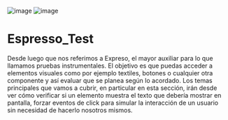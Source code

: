 
![image](https://user-images.githubusercontent.com/55001756/153220811-4055d8e6-f6c5-4c2b-b25d-a52b0fc0bc34.png) ![image](https://user-images.githubusercontent.com/55001756/153220847-fbb8685b-84fc-4707-9a45-95b9b6e0be5a.png)



# Espresso_Test
Desde luego que nos referimos a Expreso, el mayor auxiliar para lo que llamamos pruebas instrumentales. El objetivo es que puedas acceder a elementos visuales como por ejemplo textiles, botones o cualquier otra componente y así evaluar que se planea según lo acordado. Los temas principales que vamos a cubrir, en particular en esta sección, irán desde ver cómo verificar si un elemento muestra el texto que debería mostrar en pantalla, forzar eventos de click para simular la interacción de un usuario sin necesidad de hacerlo nosotros mismos.
